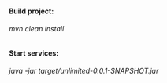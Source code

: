 #### Build project:
###### mvn clean install


#### Start services:
###### java -jar target/unlimited-0.0.1-SNAPSHOT.jar